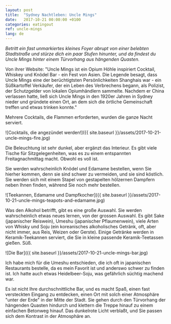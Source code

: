 ```yaml
---
layout: post
title:  "Sydney Nachtleben: Uncle Mings"
date:   2017-10-21 00:00:00 +0100
categories: eatingout
ref: uncle-mings
lang: de
---
```


*Betritt ein fast unmarkiertes kleines Foyer abrupt von einer belebten Stadtstraße und stürze dich ein paar Stufen hinunter, und da findest du Uncle Mings hinter einem Türvorhang aus hängenden Quasten.*

Von ihrer Website: "Uncle Mings ist ein Opium Höhle inspiriert Cocktail, Whiskey und Knödel Bar - ein Fest von Asien. Die Legende besagt, dass Uncle Mings eine der berüchtigtsten Persönlichkeiten Shanghais war - ein Süßkartoffel Verkäufer, der ein Leben des Verbrechens begann, als Polizist, der Schutzgelder von lokalen Opiumhändlern sammelte. Nachdem er China verlassen hatte, ließ sich Uncle Mings in den 1920er Jahren in Sydney nieder und gründete einen Ort, an dem sich die örtliche Gemeinschaft treffen und etwas trinken konnte."

Mehrere Cocktails, die Flammen erforderten, wurden die ganze Nacht serviert.

![Cocktails, die angezündet werden!]({{ site.baseurl }}/assets/2017-10-21-uncle-mings-fire.jpg)

Die Beleuchtung ist sehr dunkel, aber ergänzt das Interieur. Es gibt viele Tische für Sitzgelegenheiten, was es zu einem entspannten Freitagnachmittag macht. Obwohl es voll ist.

Sie werden wahrscheinlich Knödel und Edamame bestellen, wenn Sie hierher kommen, denn sie sind schwer zu vermeiden, und sie sind köstlich. Sie werden sich mit einem Stapel von gestapelten hölzernen Dampfern neben Ihnen finden, während Sie noch mehr bestellen.

![Teekannen, Edamame und Dampfkocher]({{ site.baseurl }}/assets/2017-10-21-uncle-mings-teapots-and-edamame.jpg)

Was den Alkohol betrifft, gibt es eine große Auswahl. Sie werden wahrscheinlich etwas neues lernen, von der grossen Auswahl. Es gibt Sake (japanischer Reiswein), Umeshu (japanischer Pflaumenwein), viele Arten von Whisky und Soju (ein koreanisches alkoholisches Getränk, oft, aber nicht immer, aus Reis, Weizen oder Gerste). Einige Getränke werden in Keramik-Teekannen serviert, die Sie in kleine passende Keramik-Teetassen gießen. Süß.

![Die Bar]({{ site.baseurl }}/assets/2017-10-21-uncle-mings-bar.jpg)

Ich habe mich für die Umeshu entschieden, die ich oft in japanischen Restaurants bestelle, da es mein Favorit ist und anderswo schwer zu finden ist. Ich hatte auch etwas Heidelbeer-Soju, was gefährlich süchtig machend war.

Es ist nicht Ihre durchschnittliche Bar, und es macht Spaß, einen fast versteckten Eingang zu entdecken, einen Ort mit solch einer Atmosphäre "unter der Erde" in der Mitte der Stadt. Sie gehen durch den Türvorhang der hängenden Quasten hindurch und klettern die Treppe hinauf zu einem einfachen Betonweg hinauf. Das dunkelrote Licht verblaßt, und Sie passen sich dem Kontrast in der Atmosphäre an.